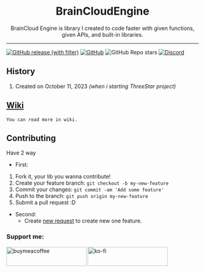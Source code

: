 <h1 align="center">BrainCloudEngine</h1>
<p align="center">BrainCloud Engine is library I created to code faster with given functions, given APIs, and built-in libraries.</p>

---

<a href="https://github.com/bluismine/Brain-Cloud-Engine/releases"><img alt="GitHub release (with filter)" src="https://img.shields.io/github/v/release/Bluismine/Brain-Cloud-Engine"></a> <a href="https://github.com/bluismine/Brain-Cloud-Engine/blob/main/LICENSE"><img alt="GitHub" src="https://img.shields.io/github/license/bluismine/Brain-Cloud-Engine?color=blue"></a> <img alt="GitHub Repo stars" src="https://img.shields.io/github/stars/bluismine/brain-cloud-engine?color=green"> <a href="https://discord.gg/rfQ4MdKeGY"><img src="https://img.shields.io/discord/1035494305118298142?color=7289DA&amp;label=Discord&amp;logo=discord&amp;logoColor=white" alt="Discord"></a>

## History
1.  Created on October 11, 2023 _(when i starting ThreeStar project)_

## [Wiki](https://github.com/bluismine/Brain-Cloud-Engine/wiki/libEngine)
  `You can read more in wiki.`

## Contributing

Have 2 way
* First:
1. Fork it, your lib you wanna contribute!
  2. Create your feature branch: `git checkout -b my-new-feature`
  3. Commit your changes: `git commit -am 'Add some feature'`
  4. Push to the branch: `git push origin my-new-feature`
  5. Submit a pull request :D

* Second:
  - Create [new request](https://github.com/bluismine/BrainCloudEngine/issues/new/choose) to create new one feature.
    
### Support me:
<p>
  <a href="https://www.buymeacoffee.com/bluismine"> <img align="left" src="https://cdn.buymeacoffee.com/buttons/v2/default-yellow.png" height="50" width="210" alt="buymeacoffee" /></a>
  <a href="https://ko-fi.com/bluismine"> <img align="left" src="https://cdn.ko-fi.com/cdn/kofi3.png?v=3" height="50" width="210" alt="ko-fi"/></a>
</p>
